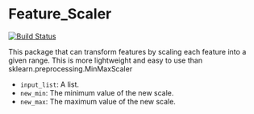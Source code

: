# Feature_Scaler


[![Build Status](https://travis-ci.org/joemccann/dillinger.svg?branch=master)](https://travis-ci.org/joemccann/dillinger)

This package that can transform features by scaling each feature into a given range. This is more lightweight and easy to use than sklearn.preprocessing.MinMaxScaler

* `input_list`: A list.
* `new_min`: The minimum value of the new scale.
* `new_max`: The maximum value of the new scale.
